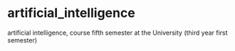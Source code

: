# artificial_intelligence
artificial intelligence, course fifth semester at the University (third year first semester)
